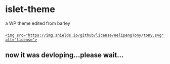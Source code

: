 # islet-theme
a WP theme edited from barley
### <a href="#">
    <img src="https://img.shields.io/github/license/HelipengTony/tony.svg" alt="license">
  </a>
<h2>now it was devloping...please wait...</h2>

